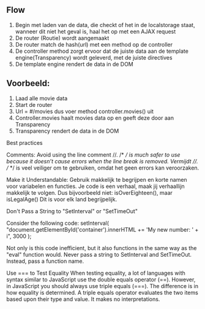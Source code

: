 ## Flow

1. Begin met laden van de data, die checkt of het in de localstorage staat, wanneer dit niet het geval is, haal het op met een AJAX request
2. De router (Routie) wordt aangemaakt
3. De router match de hash(url) met een method op de controller
4. De controller method zorgt ervoor dat de juiste data aan de template engine(Transparency) wordt geleverd, met de juiste directives
5. De template engine rendert de data in de DOM

## Voorbeeld:

1. Laad alle movie data
2. Start de router
3. Url = #/movies dus voer method controller.movies() uit
4. Controller.movies haalt movies data op en geeft deze door aan Transparency
5. Transparency rendert de data in de DOM


Best practices


Comments:
Avoid using the line comment //. /* */ is much safer to use because it doesn’t cause errors when the line break is removed.
Vermijdt //. /* */ is veel veiliger om te gebruiken, omdat het geen errors kan veroorzaken.



Make it Understandable:
Gebruik makkelijk te begrijpen en korte namen voor variabelen en functies. Je code is een verhaal, maak jij verhaallijn makkelijk te volgen.
Dus bijvoorbeeld niet: isOverEighteen(), maar isLegalAge() Dit is voor elk land begrijpelijk.



Don't Pass a String to "SetInterval" or "SetTimeOut"

Consider the following code:
setInterval(
"document.getElementById('container').innerHTML += 'My new number: ' + i", 3000
);

Not only is this code inefficient, but it also functions in the same way as the "eval" function would. Never pass a string to SetInterval and SetTimeOut. Instead, pass a function name.



Use === to Test Equality
When testing equality, a lot of languages with syntax similar to JavaScript use the double equals operator (==). However, in JavaScript you should always use triple equals (===). The difference is in how equality is determined. A triple equals operator evaluates the two items based upon their type and value. It makes no interpretations.